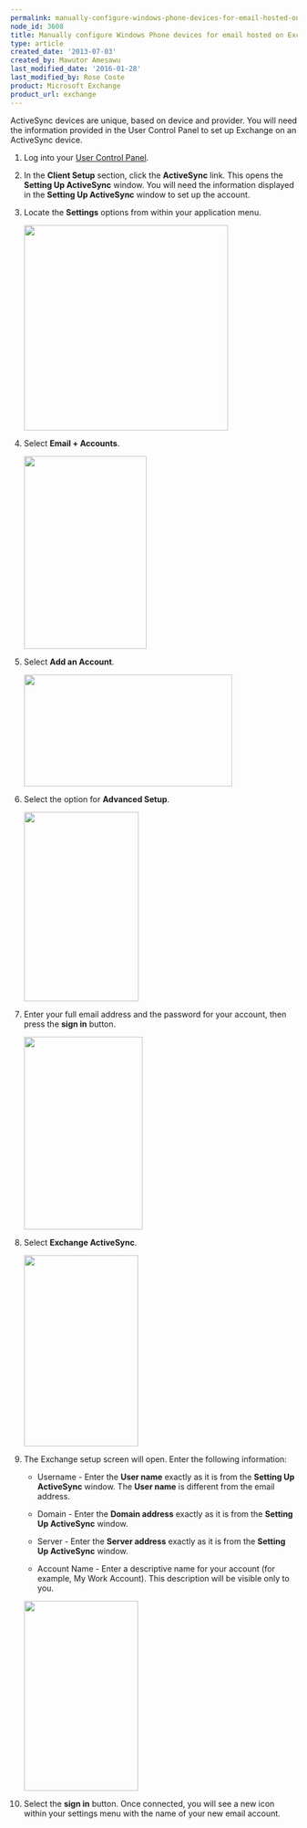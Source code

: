 ```yaml
---
permalink: manually-configure-windows-phone-devices-for-email-hosted-on-exchange-2007/
node_id: 3608
title: Manually configure Windows Phone devices for email hosted on Exchange 2007
type: article
created_date: '2013-07-03'
created_by: Mawutor Amesawu
last_modified_date: '2016-01-28'
last_modified_by: Rose Coste
product: Microsoft Exchange
product_url: exchange
---
```


ActiveSync devices are unique, based on device and provider. You will
need the information provided in the User Control Panel to set up
Exchange on an ActiveSync device.

1. Log into your [User Control Panel](https://admin.emailsrvr.com/usercp).

2. In the **Client Setup** section, click the **ActiveSync** link.
   This opens the **Setting Up ActiveSync** window.
   You will need the information displayed in the **Setting Up ActiveSync**
   window to set up the account.

3. Locate the **Settings** options from within your
   application menu.

   <img src="https://8026b2e3760e2433679c-fffceaebb8c6ee053c935e8915a3fbe7.ssl.cf2.rackcdn.com/field/image/0000.png" width="358" height="360" />

4. Select **Email + Accounts**.

   <img src="https://8026b2e3760e2433679c-fffceaebb8c6ee053c935e8915a3fbe7.ssl.cf2.rackcdn.com/field/image/image002_2.png" width="215" height="338" />

5. Select **Add an Account**.

   <img src="https://8026b2e3760e2433679c-fffceaebb8c6ee053c935e8915a3fbe7.ssl.cf2.rackcdn.com/field/image/image003_2.png" width="365" height="196" />

6. Select the option for **Advanced Setup**.

   <img src="https://8026b2e3760e2433679c-fffceaebb8c6ee053c935e8915a3fbe7.ssl.cf2.rackcdn.com/field/image/image004_2.png" width="201" height="332" />

7. Enter your full email address and the password for your account, then
   press the **sign in** button.

   <img src="https://8026b2e3760e2433679c-fffceaebb8c6ee053c935e8915a3fbe7.ssl.cf2.rackcdn.com/field/image/image005_2.png" width="208" height="338" />

8. Select **Exchange ActiveSync**.

   <img src="https://8026b2e3760e2433679c-fffceaebb8c6ee053c935e8915a3fbe7.ssl.cf2.rackcdn.com/field/image/image006_2.png" width="200" height="335" />

9. The Exchange setup screen will open. Enter the following
   information:

   - Username - Enter the **User name** exactly as it is from the
     **Setting Up ActiveSync** window. The **User name** is different
     from the email address.

   - Domain - Enter the **Domain address** exactly as it is from the
     **Setting Up ActiveSync** window.

   - Server - Enter the **Server address** exactly as it is from the
     **Setting Up ActiveSync** window.

   - Account Name - Enter a descriptive name for your account (for example, My
     Work Account). This description will be visible only to you.

   <img src="https://8026b2e3760e2433679c-fffceaebb8c6ee053c935e8915a3fbe7.ssl.cf2.rackcdn.com/field/image/windows%20setup%20new%20step.jpg" width="200" height="333" />

10. Select the **sign in** button. Once connected, you will see a new
    icon within your settings menu with the name of your new email account.
